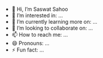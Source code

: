 - 👋 Hi, I’m Saswat Sahoo
- 👀 I’m interested in: ...
- 🌱 I’m currently learning more on: ...
- 💞️ I’m looking to collaborate on: ...
- 📫 How to reach me: ...
- 😄 Pronouns: ...
- ⚡ Fun fact: ...

<!---
saswat1120/saswat1120 is a ✨ special ✨ repository because its `README.md` (this file) appears on your GitHub profile.
You can click the Preview link to take a look at your changes.
--->
